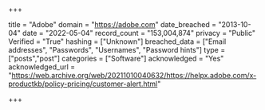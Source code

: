 +++

title = "Adobe"
domain = "https://adobe.com"
date_breached = "2013-10-04"
date = "2022-05-04"
record_count = "153,004,874"
privacy = "Public"
Verified = "True"
hashing = ["Unknown"]
breached_data = ["Email addresses", "Passwords", "Usernames", "Password hints"]
type = ["posts","post"]
categories = ["Software"]
acknowledged = "Yes"
acknowledged_url = "https://web.archive.org/web/20211010040632/https://helpx.adobe.com/x-productkb/policy-pricing/customer-alert.html"

+++




